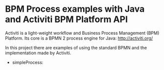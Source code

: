 # BPM Process examples with Java and Activiti BPM Platform API

Activiti is a light-weight workflow and Business Process Management (BPM) Platform. Its core is a BPMN 2 process engine for Java: http://activiti.org/

In this project there are examples of using the standard BPMN and the implementation made by Activiti.

- simpleProcess:


